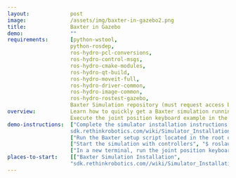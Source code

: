 ```yaml
---
layout:             post
image:              /assets/img/baxter-in-gazebo2.png
title:              Baxter in Gazebo
demo:               ""
requirements:       [python-wstool,
                    python-rosdep,
                    ros-hydro-pcl-conversions,
                    ros-hydro-control-msgs,
                    ros-hydro-cmake-modules,
                    ros-hydro-qt-build,
                    ros-hydro-moveit-full,
                    ros-hydro-driver-common,
                    ros-hydro-image-common,
                    ros-hydro-rostest-gazebo,
                    Baxter Simulation repository (must request access by emailing RSDK.support@rethinkrobotics.com]
overview:           Learn how to quickly get a Baxter simulation running in Gazebo.
                    Execute the joint position keyboard example in the simulation.
demo-instructions:  ["Complete the simulator installation instructions located at
                    sdk.rethinkrobotics.com/wiki/Simulator_Installation",
                    ["Run the Baxter setup script located in the root of your workspace with the simulation parameter", "$ ./baxter.sh sim"],
                    ["Start the simulation with controllers", "$ roslaunch baxter_gazebo baxter_world.launch"],
                    ["In a new terminal, run the joint position keyboard example", "$ rosrun baxter_examples joint_position_keyboard.py"]]
places-to-start:    [["Baxter Simulation Installation",
                    "sdk.rethinkrobotics.com//wiki/Simulator_Installation"]]
---
```



